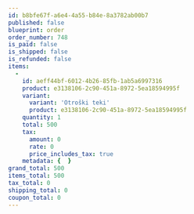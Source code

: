 ```yaml
---
id: b8bfe67f-a6e4-4a55-b84e-8a3782ab00b7
published: false
blueprint: order
order_number: 748
is_paid: false
is_shipped: false
is_refunded: false
items:
  -
    id: aeff44bf-6012-4b26-85fb-1ab5a6997316
    product: e3138106-2c90-451a-8972-5ea18594995f
    variant:
      variant: 'Otroški teki'
      product: e3138106-2c90-451a-8972-5ea18594995f
    quantity: 1
    total: 500
    tax:
      amount: 0
      rate: 0
      price_includes_tax: true
    metadata: {  }
grand_total: 500
items_total: 500
tax_total: 0
shipping_total: 0
coupon_total: 0
---
```

